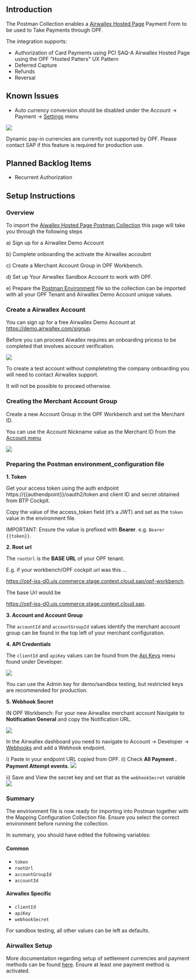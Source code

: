 ## Introduction

The Postman Collection enables a [Airwallex Hosted Page](https://developer.paypal.com/braintree/docs/start/hosted-fields) Payment Form to be used to Take Payments through OPF. 

The integration supports:

* Authorization of Card Payments using PCI SAQ-A Airwallex Hosted Page using the OPF "Hosted Patters" UX Pattern
* Deferred Capture 
* Refunds
* Reversal

## Known Issues
* Auto currency conversion should be disabled under the Account -> Payment -> [Settings](https://demo.airwallex.com/app/acquiring/settings) menu
  
![](images/airwallex-autocurrencyconversion.png)

Dynamic pay-in currencies are currently not supported by OPF. Please contact SAP if this feature is required for production use.

## Planned Backlog Items
* Recurrent Authorization


## Setup Instructions

### Overview
To import the [Aiwallex Hosted Page Postman Collection](mapping_configuration.json) this page will take you through the following steps

a) Sign up for a Airwallex Demo Account

b) Complete onboarding the activate the Airwallex accoubnt

c) Create a Merchant Account Group in OPF Workbench.

d) Set up Your Airwallex Sandbox Account to work with OPF.

e) Prepare the [Postman Environment](environment_configuration.json) file so the collection can be imported with all your OPF Tenant and Airwallex Demo Account unique values. 


### Create a Airwallex Account
You can sign up for a free Airwallex Demo Account at https://demo.airwallex.com/signup.

Before you can proceed Aiwallex requires an onboarding pricess to be completed that involves account verification.

![](images/airwallex-account-verification.png)

To create a test account without completeting the company onboarding you will need to contact Airwallex support.

It will not be possible to proceed otherwise.


### Creating the Merchant Account Group
Create a new Account Group in the OPF Workbench and set the Merchant ID.

You can use the Account Nickname value as the Merchant ID from the [Account menu](https://demo.airwallex.com/app/account/details) 

![](images/airwallex-account-nickname.png)


### Preparing the Postman environment_configuration file

**1. Token**

Get your access token using the auth endpoint https://{{authendpoint}}/oauth2/token and client ID and secret obtained from BTP Cockpit.

Copy the value of the access_token field (it’s a JWT) and set as the ``token`` value in the environment file.

IMPORTANT: Ensure the value is prefixed with **Bearer**. e.g. ``Bearer {{token}}``.

**2. Root url**

The ``rootUrl`` is the **BASE URL** of your OPF tenant.

E.g. if your workbench/OPF cockpit url was this …

<https://opf-iss-d0.uis.commerce.stage.context.cloud.sap/opf-workbench>.

The base Url would be

https://opf-iss-d0.uis.commerce.stage.context.cloud.sap.


**3. Account and Account Group**

The ``accountId`` and ``accountGroupId`` values identify the merchant account group can be found in the top left of your merchant configuration.

**4. API Credentials**

The ``clientId`` and ``apiKey`` values can  be found from the [Api Keys](https://demo.airwallex.com/app/account/apiKeys) menu found under Developer.

![](images/airwallex-add-api-key.png)

You can use the Admin key for demo/sandbox testing, but restricted keys are recommended for production.

**5. Webhook Secret**

IN OPF Workbench: For your new Airwallex merchant account Navigate to **Notification General** and copy the Notification URL.

![](images/opf-get-notification-url.png)

In the Airwallex dashboard you need to navigate to Account -> Developer -> [Webhooks](https://demo.airwallex.com/app/developer/webhooks) and add a Webhook endpoint. 

i) Paste in your endpoint URL copied from OPF.
ii) Check **All Payment . Payment Attempt events**.
![](images/airwallex-webhooks2.png)

ii) Save and View the secret key and set that as the ``webhookSecret`` variable
![](images/airwallex-webhooks1.png)

### Summary

The envirionment file is now ready for importing into Postman together with the Mapping Configuration Collection file. Ensure you select the correct environment before running the collection.

In summary, you should have edited the following variables: 

#### Common
- ``token``
- ``rootUrl``
- ``accountGroupId``
- ``accountId``

#### Airwallex Specific
- ``clientId``
- ``apiKey``
- ``webhookSecret``
  
For sandbox testing, all other values can be left as defaults.  

### Airwallex Setup
More documentation regarding setup of settlement currencies and payment methods can be found [here](https://www.airwallex.com/docs/payments__get-started-with-payments__set-up-your-merchant-account). Ensure at least one payment method is activated.
